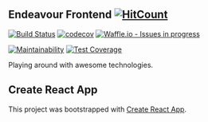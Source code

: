 ## Endeavour Frontend  [![HitCount](http://hits.dwyl.io/raphael-sdm/endeavour-frontend.svg)](http://hits.dwyl.io/raphael-sdm/endeavour-frontend)

[![Build Status](https://travis-ci.org/raphael-sdm/endeavour-frontend.svg?branch=master)](https://travis-ci.org/raphael-sdm/endeavour-frontend)
[![codecov](https://codecov.io/gh/raphael-sdm/endeavour-frontend/branch/master/graph/badge.svg)](https://codecov.io/gh/raphael-sdm/endeavour-frontend)
[![Waffle.io - Issues in progress](https://badge.waffle.io/raphael-sdm/endeavour-frontend.svg?label=in%20progress&title=In%20Progress)](http://waffle.io/raphael-sdm/endeavour-frontend)

[![Maintainability](https://api.codeclimate.com/v1/badges/45b503804bbd5540b30f/maintainability)](https://codeclimate.com/github/raphael-sdm/endeavour-frontend/maintainability)
[![Test Coverage](https://api.codeclimate.com/v1/badges/45b503804bbd5540b30f/test_coverage)](https://codeclimate.com/github/raphael-sdm/endeavour-frontend/test_coverage)

Playing around with awesome technologies.

## Create React App

This project was bootstrapped with [Create React App](https://github.com/facebookincubator/create-react-app).
